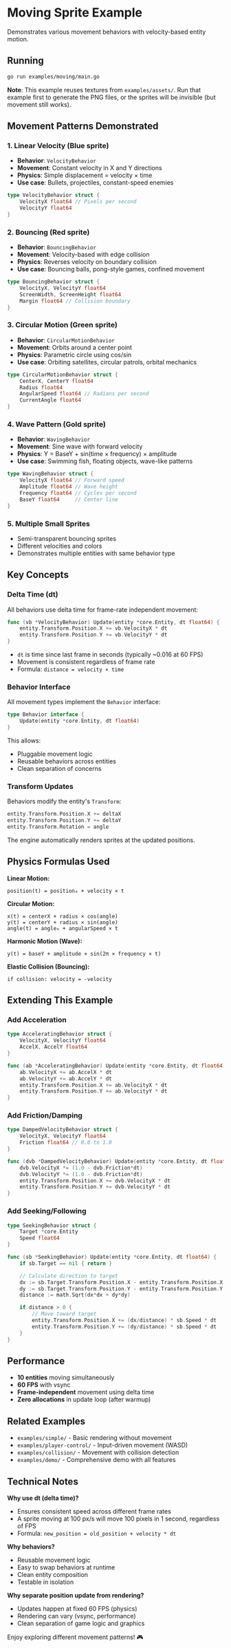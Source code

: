 # Moving Sprite Example

Demonstrates various movement behaviors with velocity-based entity motion.

## Running

```bash
go run examples/moving/main.go
```

**Note**: This example reuses textures from `examples/assets/`. Run that example first to generate the PNG files, or the sprites will be invisible (but movement still works).

## Movement Patterns Demonstrated

### 1. Linear Velocity (Blue sprite)
- **Behavior**: `VelocityBehavior`
- **Movement**: Constant velocity in X and Y directions
- **Physics**: Simple displacement = velocity × time
- **Use case**: Bullets, projectiles, constant-speed enemies

```go
type VelocityBehavior struct {
    VelocityX float64 // Pixels per second
    VelocityY float64
}
```

### 2. Bouncing (Red sprite)
- **Behavior**: `BouncingBehavior`
- **Movement**: Velocity-based with edge collision
- **Physics**: Reverses velocity on boundary collision
- **Use case**: Bouncing balls, pong-style games, confined movement

```go
type BouncingBehavior struct {
    VelocityX, VelocityY float64
    ScreenWidth, ScreenHeight float64
    Margin float64 // Collision boundary
}
```

### 3. Circular Motion (Green sprite)
- **Behavior**: `CircularMotionBehavior`
- **Movement**: Orbits around a center point
- **Physics**: Parametric circle using cos/sin
- **Use case**: Orbiting satellites, circular patrols, orbital mechanics

```go
type CircularMotionBehavior struct {
    CenterX, CenterY float64
    Radius float64
    AngularSpeed float64 // Radians per second
    CurrentAngle float64
}
```

### 4. Wave Pattern (Gold sprite)
- **Behavior**: `WavingBehavior`
- **Movement**: Sine wave with forward velocity
- **Physics**: Y = BaseY + sin(time × frequency) × amplitude
- **Use case**: Swimming fish, floating objects, wave-like patterns

```go
type WavingBehavior struct {
    VelocityX float64 // Forward speed
    Amplitude float64 // Wave height
    Frequency float64 // Cycles per second
    BaseY float64     // Center line
}
```

### 5. Multiple Small Sprites
- Semi-transparent bouncing sprites
- Different velocities and colors
- Demonstrates multiple entities with same behavior type

## Key Concepts

### Delta Time (dt)
All behaviors use delta time for frame-rate independent movement:

```go
func (vb *VelocityBehavior) Update(entity *core.Entity, dt float64) {
    entity.Transform.Position.X += vb.VelocityX * dt
    entity.Transform.Position.Y += vb.VelocityY * dt
}
```

- `dt` is time since last frame in seconds (typically ~0.016 at 60 FPS)
- Movement is consistent regardless of frame rate
- Formula: `distance = velocity × time`

### Behavior Interface
All movement types implement the `Behavior` interface:

```go
type Behavior interface {
    Update(entity *core.Entity, dt float64)
}
```

This allows:
- Pluggable movement logic
- Reusable behaviors across entities
- Clean separation of concerns

### Transform Updates
Behaviors modify the entity's `Transform`:

```go
entity.Transform.Position.X += deltaX
entity.Transform.Position.Y += deltaY
entity.Transform.Rotation = angle
```

The engine automatically renders sprites at the updated positions.

## Physics Formulas Used

**Linear Motion:**
```
position(t) = position₀ + velocity × t
```

**Circular Motion:**
```
x(t) = centerX + radius × cos(angle)
y(t) = centerY + radius × sin(angle)
angle(t) = angle₀ + angularSpeed × t
```

**Harmonic Motion (Wave):**
```
y(t) = baseY + amplitude × sin(2π × frequency × t)
```

**Elastic Collision (Bouncing):**
```
if collision: velocity = -velocity
```

## Extending This Example

### Add Acceleration

```go
type AcceleratingBehavior struct {
    VelocityX, VelocityY float64
    AccelX, AccelY float64
}

func (ab *AcceleratingBehavior) Update(entity *core.Entity, dt float64) {
    ab.VelocityX += ab.AccelX * dt
    ab.VelocityY += ab.AccelY * dt
    entity.Transform.Position.X += ab.VelocityX * dt
    entity.Transform.Position.Y += ab.VelocityY * dt
}
```

### Add Friction/Damping

```go
type DampedVelocityBehavior struct {
    VelocityX, VelocityY float64
    Friction float64 // 0.0 to 1.0
}

func (dvb *DampedVelocityBehavior) Update(entity *core.Entity, dt float64) {
    dvb.VelocityX *= (1.0 - dvb.Friction*dt)
    dvb.VelocityY *= (1.0 - dvb.Friction*dt)
    entity.Transform.Position.X += dvb.VelocityX * dt
    entity.Transform.Position.Y += dvb.VelocityY * dt
}
```

### Add Seeking/Following

```go
type SeekingBehavior struct {
    Target *core.Entity
    Speed float64
}

func (sb *SeekingBehavior) Update(entity *core.Entity, dt float64) {
    if sb.Target == nil { return }

    // Calculate direction to target
    dx := sb.Target.Transform.Position.X - entity.Transform.Position.X
    dy := sb.Target.Transform.Position.Y - entity.Transform.Position.Y
    distance := math.Sqrt(dx*dx + dy*dy)

    if distance > 0 {
        // Move toward target
        entity.Transform.Position.X += (dx/distance) * sb.Speed * dt
        entity.Transform.Position.Y += (dy/distance) * sb.Speed * dt
    }
}
```

## Performance

- **10 entities** moving simultaneously
- **60 FPS** with vsync
- **Frame-independent** movement using delta time
- **Zero allocations** in update loop (after warmup)

## Related Examples

- `examples/simple/` - Basic rendering without movement
- `examples/player-control/` - Input-driven movement (WASD)
- `examples/collision/` - Movement with collision detection
- `examples/demo/` - Comprehensive demo with all features

## Technical Notes

**Why use dt (delta time)?**
- Ensures consistent speed across different frame rates
- A sprite moving at 100 px/s will move 100 pixels in 1 second, regardless of FPS
- Formula: `new_position = old_position + velocity * dt`

**Why behaviors?**
- Reusable movement logic
- Easy to swap behaviors at runtime
- Clean entity composition
- Testable in isolation

**Why separate position update from rendering?**
- Updates happen at fixed 60 FPS (physics)
- Rendering can vary (vsync, performance)
- Clean separation of game logic and graphics

Enjoy exploring different movement patterns! 🎮
